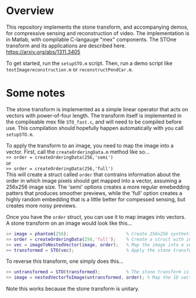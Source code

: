 # Overview
This repository implements the stone transform, and accompanying demos, for compressive sensing and reconstruction of video.  The implementation is in Matlab, with compilable C-langauge "mex" components.  The STOne transform and its applications are described here.
https://arxiv.org/abs/1311.3405


To get started, run the `setupSTO.m` script.  Then, run a demo script like `testImagereconstruction.m` or `reconstructPendCar.m`.

# Some notes
The stone transform is implemented as a simple linear operator that acts on vectors with power-of-four length.  The transform itself is implemented in the compileable mex file `STO_fast.c`, and will need to be compiled before use.  This compilation should hopefully happen automatically with you call `setupSTO.m`.

To apply the transform to an image, you need to map the image into a vector.  First, call the `createOrderingData.m` method like so...  
```>> order = createOrderingData(256,'semi')```  
or   
```>> order = createOrderingData(256,'full')```   
This will create a struct called `order` that contrains information about the order in which image pixels should get mapped into a vector, assuming a 256x256 image size.  The 'semi' options creates a more regular emebedding patters that produces smoother previews, while the 'full' option creates a highly random embedding that is a little better for compessed sensing, but creates more noisy previews.

Once you have the `order` struct, you can use it to map images into vectors.  A stone transform on an image would look like this...  
```matlab
>> image = phantom(256);                      % Create 256x256 synthetic image . 
>> order = createOrderingData(256,'full');    % Create a struct with information on how to map image into vector  
>> vec = imageToNestedVector(image, order);   % Map the image into a vector using the specified pixel ordering    
>> transformed = STO(vec);                    % Apply the stone transform to the vector
```

To reverse this transform, one simply does this...
```matlab
>> untransformed = STO(transformed);          % The stone transform is self-adjoint, so it's its own inverse
>> image = nestedVectorToImage(untransformed, order); % Map the 1D vector of pixels back into a 2D image array
```
Note this works because the stone transform is unitary.
